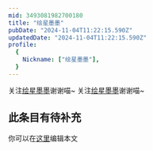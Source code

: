 ```yaml
---
mid: 3493081982700180
title: "绘星墨墨"
pubDate: "2024-11-04T11:22:15.590Z"
updatedDate: "2024-11-04T11:22:15.590Z"
profile:
  {
    Nickname: ["绘星墨墨"],
  }
---
```


关注[绘星墨墨](https://space.bilibili.com/3493081982700180)谢谢喵~ 关注[绘星墨墨](https://space.bilibili.com/3493081982700180)谢谢喵~

## 此条目有待补充
你可以在[这里](https://github.com/Yuhanawa/VTuber.ICU-Content/edit/master/v/绘星墨墨/index.md)编辑本文
